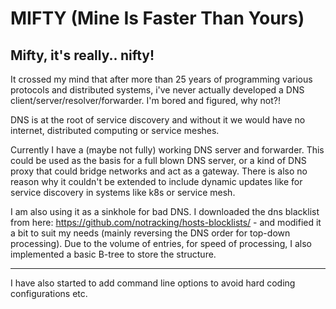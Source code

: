 # MIFTY (Mine Is Faster Than Yours)
## Mifty, it's really.. nifty!

It crossed my mind that after more than 25 years of programming various protocols and distributed systems, i've never actually developed a DNS client/server/resolver/forwarder. I'm bored and figured, why not?!

DNS is at the root of service discovery and without it we would have no internet, distributed computing or service meshes.

Currently I have a (maybe not fully) working DNS server and forwarder. This could be used as the basis for a full blown DNS server, or a kind of DNS proxy that could bridge networks and act as a gateway. There is also no reason why it couldn't be extended to include dynamic updates like for service discovery in systems like k8s or service mesh.

I am also using it as a sinkhole for bad DNS. I downloaded the dns blacklist from here: https://github.com/notracking/hosts-blocklists/ - and modified it a bit to suit my needs (mainly reversing the DNS order for top-down processing). Due to the volume of entries, for speed of processing, I also implemented a basic B-tree to store the structure.

---

I have also started to add command line options to avoid hard coding configurations etc.